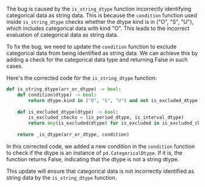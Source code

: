 The bug is caused by the `is_string_dtype` function incorrectly identifying categorical data as string data. This is because the `condition` function used inside `is_string_dtype` checks whether the dtype kind is in ("O", "S", "U"), which includes categorical data with kind "O". This leads to the incorrect evaluation of categorical data as string data.

To fix the bug, we need to update the `condition` function to exclude categorical data from being identified as string data. We can achieve this by adding a check for the categorical data type and returning False in such cases.

Here's the corrected code for the `is_string_dtype` function:

```python
def is_string_dtype(arr_or_dtype) -> bool:
    def condition(dtype) -> bool:
        return dtype.kind in ("O", "S", "U") and not is_excluded_dtype(dtype) and not isinstance(dtype, pd.CategoricalDtype)
    
    def is_excluded_dtype(dtype) -> bool:
        is_excluded_checks = (is_period_dtype, is_interval_dtype)
        return any(is_excluded(dtype) for is_excluded in is_excluded_checks)
    
    return _is_dtype(arr_or_dtype, condition)
```

In this corrected code, we added a new condition in the `condition` function to check if the dtype is an instance of `pd.CategoricalDtype`. If it is, the function returns False, indicating that the dtype is not a string dtype.

This update will ensure that categorical data is not incorrectly identified as string data by the `is_string_dtype` function.